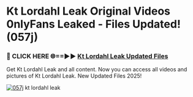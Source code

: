 # Kt Lordahl Leak Original Videos 0nlyFans Leaked - Files Updated! (057j)

<h3>🔴 CLICK HERE 🌐==►► <a href="https://tinyurl.com/x26r9saj" rel="nofollow">Kt Lordahl Leak Updated Files</a></h3>

Get Kt Lordahl Leak and all content. Now you can access all videos and pictures of Kt Lordahl Leak. New Updated Files 2025!

[![057j](https://i.imgur.com/LkgZPqh.gif)](https://tinyurl.com/x26r9saj)
kt lordahl leak